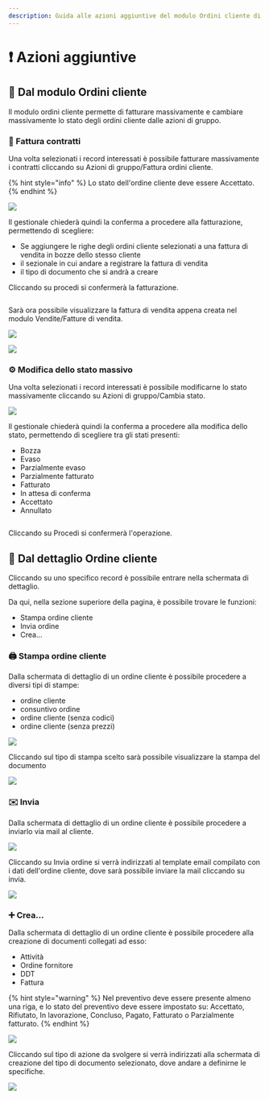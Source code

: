 ```yaml
---
description: Guida alle azioni aggiuntive del modulo Ordini cliente di OpenSTAManager
---
```


# ❗ Azioni aggiuntive

## 👥 Dal modulo Ordini cliente

Il modulo ordini cliente permette di fatturare massivamente e cambiare massivamente lo stato degli ordini cliente dalle azioni di gruppo.

### 📃 Fattura contratti

Una volta selezionati i record interessati è possibile fatturare massivamente i contratti cliccando su Azioni di gruppo/Fattura ordini cliente.

{% hint style="info" %}
Lo stato dell'ordine cliente deve essere Accettato.
{% endhint %}

![](<../../../../.gitbook/assets/immagine (315).png>)

Il gestionale chiederà quindi la conferma a procedere alla fatturazione, permettendo di scegliere:

* Se aggiungere le righe degli ordini cliente selezionati a una fattura di vendita in bozze dello stesso cliente
* il sezionale in cui andare a registrare la fattura di vendita
* il tipo di documento che si andrà a creare

Cliccando su procedi si confermerà la fatturazione.

&#x20;                                                 <img src="../../../../.gitbook/assets/immagine (25).png" alt="" data-size="original">

Sarà ora possibile visualizzare la fattura di vendita appena creata nel modulo Vendite/Fatture di vendita.

![](<../../../../.gitbook/assets/immagine (274).png>)

![](<../../../../.gitbook/assets/immagine (181).png>)

### ⚙️ Modifica dello stato massivo

Una volta selezionati i record interessati è possibile modificarne lo stato massivamente cliccando su Azioni di gruppo/Cambia stato.

![](<../../../../.gitbook/assets/immagine (259).png>)

Il gestionale chiederà quindi la conferma a procedere alla modifica dello stato, permettendo di scegliere tra gli stati presenti:

* Bozza
* Evaso
* Parzialmente evaso
* Parzialmente fatturato
* Fatturato
* In attesa di conferma
* Accettato
* Annullato

&#x20;                                                  <img src="../../../../.gitbook/assets/immagine (445).png" alt="" data-size="original">

Cliccando su Procedi si confermerà l'operazione.

## 👤 Dal dettaglio Ordine cliente

Cliccando su uno specifico record è possibile entrare nella schermata di dettaglio.

Da qui, nella sezione superiore della pagina, è possibile trovare le funzioni:

* Stampa ordine cliente
* Invia ordine
* Crea...

### 🖨️ Stampa ordine cliente

Dalla schermata di dettaglio di un ordine cliente è possibile procedere a diversi tipi di stampe:

* ordine cliente
* consuntivo ordine
* ordine cliente (senza codici)
* ordine cliente (senza prezzi)

![](<../../../../.gitbook/assets/immagine (276).png>)

Cliccando sul tipo di stampa scelto sarà possibile visualizzare la stampa del documento

&#x20;                                           ![](<../../../../.gitbook/assets/immagine (179).png>)

### ✉️ Invia

Dalla schermata di dettaglio di un ordine cliente è possibile procedere a inviarlo via mail al cliente.

![](<../../../../.gitbook/assets/immagine (258).png>)

Cliccando su Invia ordine si verrà indirizzati al template email compilato con i dati dell'ordine cliente, dove sarà possibile inviare la mail cliccando su invia.

![](<../../../../.gitbook/assets/immagine (420).png>)

### ➕ Crea...

Dalla schermata di dettaglio di un ordine cliente è possibile procedere alla creazione di documenti collegati ad esso:

* Attività
* Ordine fornitore
* DDT
* Fattura

{% hint style="warning" %}
Nel preventivo deve essere presente almeno una riga, e lo stato del preventivo deve essere impostato su: Accettato, Rifiutato, In lavorazione, Concluso, Pagato, Fatturato o Parzialmente fatturato.
{% endhint %}

![](<../../../../.gitbook/assets/immagine (425).png>)

Cliccando sul tipo di azione da svolgere si verrà indirizzati alla schermata di creazione del tipo di documento selezionato, dove andare a definirne le specifiche.

![](<../../../../.gitbook/assets/immagine (413).png>)
